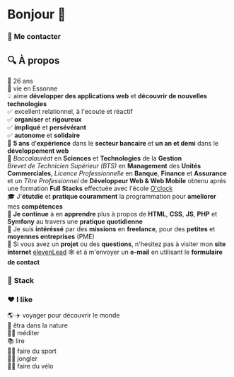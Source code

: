 # **Bonjour** :wave:

### 💬 **Me contacter**

## :mag: **À propos**

:calendar: 26 ans  
:round_pushpin: vie en Essonne     
:bulb: aime **développer des applications web** et **découvrir de nouvelles technologies**   
:white_check_mark: excellent relationnel, à l'ecoute et réactif  
:white_check_mark: **organiser** et **rigoureux**  
:white_check_mark: **impliqué** et **persévérant**  
:white_check_mark: **autonome** et **solidaire**  
:bank: **5 ans** d'**expérience** dans le **secteur bancaire** et **un an et demi** dans le **développement web**  
:scroll: _Baccalauréat_ en **Sciences** et **Technologies** de la **Gestion**  
_Brevet de Technicien Supérieur (BTS)_ en **Management** des **Unités Commerciales**, _Licence Professionnelle_ en **Banque**, **Finance** et **Assurance** et un _Titre Professionnel_ de **Développeur Web & Web Mobile** obtenu aprés une formation **Full Stacks** effectuée avec l'école [O'clock](https://oclock.io/)  
:mortar_board: J'**étutdie** et **pratique couramment** la programmation pour **ameliorer** mes **compétences**    
:seedling: **Je continue** à en **apprendre** plus à propos de **HTML**, **CSS**, **JS**, **PHP** et **Symfony** au travers une **pratique quotidienne**   
:speech_balloon: Je suis **intéréssé** par des **missions** en **freelance**, pour des **petites** et **moyennes entreprises** (PME)      
:e-mail: Si vous avez un **projet** ou des **questions**, n'hesitez pas à visiter mon **site internet** [elevenLead](https://oclock.io/) :spider_web: et à m'envoyer un **e-mail** en utilisant le **formulaire de contact**   

### :toolbox: **Stack**

### :hearts: **I like**

:earth_americas: :airplane: voyager pour découvrir le monde  
:deciduous_tree: êtra dans la nature  
:lotus_position_man: méditer  
:books: lire  
:man_cartwheeling: faire du sport  
:man_juggling: jongler   
:biking_man: faire du vélo  
